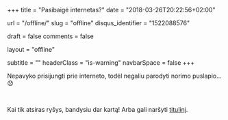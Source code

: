+++
title 				= "Pasibaigė internetas?"
date 				= "2018-03-26T20:22:56+02:00"

url					= "/offline/"
slug                = "offline"
disqus_identifier   = "1522088576"

draft				= false	
comments 			= false

layout				= "offline"

subtitle			= ""
headerClass			= "is-warning"
navbarSpace			= false
+++

Nepavyko prisijungti prie interneto, todėl negaliu parodyti norimo puslapio... 😞

<br>

Kai tik atsiras ryšys, bandysiu dar kartą!
Arba gali naršyti [titulinį](/).